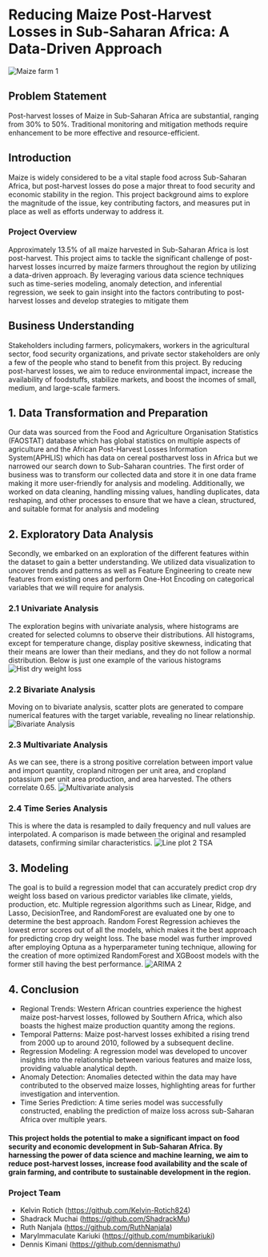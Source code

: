 # Reducing Maize Post-Harvest Losses in Sub-Saharan Africa: A Data-Driven Approach
![Maize farm 1](https://github.com/Kelvin-Rotich824/Phase_5_Capstone_Project/assets/142001883/dfbe22aa-1499-4e86-b95b-872f5e73309e)

## Problem Statement

Post-harvest losses of Maize in Sub-Saharan Africa are substantial, ranging from 30% to 50%. Traditional monitoring and mitigation methods require enhancement to be more effective and resource-efficient.

## Introduction

Maize is widely considered to be a vital staple food across Sub-Saharan Africa, but post-harvest losses do pose a major threat to food security and economic stability in the region. This project background aims to explore the magnitude of the issue, key contributing factors, and measures put in place as well as efforts underway to address it.

### Project Overview

Approximately 13.5% of all maize harvested in Sub-Saharan Africa is lost post-harvest. This project aims to tackle the significant challenge of post-harvest losses incurred by maize farmers throughout the region by utilizing a data-driven approach. By leveraging various data science techniques such as time-series modeling, anomaly detection, and inferential regression, we seek to gain insight into the factors contributing to post-harvest losses and develop strategies to mitigate them

## Business Understanding

Stakeholders including farmers, policymakers, workers in the agricultural sector, food security organizations, and private sector stakeholders are only a few of the people who stand to benefit from this project. By reducing post-harvest losses, we aim to reduce environmental impact, increase the availability of foodstuffs, stabilize markets, and boost the incomes of small, medium, and large-scale farmers.

## 1. Data Transformation and Preparation
Our data was sourced from the Food and Agriculture Organisation Statistics (FAOSTAT) database which has global statistics on multiple aspects of agriculture and the African Post-Harvest Losses Information System(APHLIS) which has data on cereal postharvest loss in Africa but we narrowed our search down to Sub-Saharan countries. The first order of business was to transform our collected data and store it in one data frame making it more user-friendly for analysis and modeling. Additionally, we worked on data cleaning, handling missing values, handling duplicates, data reshaping, and other processes to ensure that we have a clean, structured, and suitable format for analysis and modeling

## 2. Exploratory Data Analysis

Secondly, we embarked on an exploration of the different features within the dataset to gain a better understanding. We utilized data visualization to uncover trends and patterns as well as Feature Engineering to create new features from existing ones and perform One-Hot Encoding on categorical variables that we will require for analysis.

### 2.1 Univariate Analysis

The exploration begins with univariate analysis, where histograms are created for selected columns to observe their distributions. All histograms, except for temperature change, display positive skewness, indicating that their means are lower than their medians, and they do not follow a normal distribution. Below is just one example of the various histograms
![Hist dry weight loss](https://github.com/Kelvin-Rotich824/Phase_5_Capstone_Project/assets/142001883/9a75e8bd-f795-4b27-b0a3-aefc521a3032)

### 2.2 Bivariate Analysis

Moving on to bivariate analysis, scatter plots are generated to compare numerical features with the target variable, revealing no linear relationship.
![Bivariate Analysis](https://github.com/Kelvin-Rotich824/Phase_5_Capstone_Project/assets/142001883/261b0583-7d59-40c5-be54-ac8f1e29531d)

### 2.3 Multivariate Analysis

As we can see, there is a strong positive correlation between import value and import quantity, cropland nitrogen per unit area, and cropland potassium per unit area production, and area harvested. The others correlate 0.65.
![Multivariate analysis](https://github.com/Kelvin-Rotich824/Phase_5_Capstone_Project/assets/142001883/d9b2d08d-4d09-4f1d-8d6d-8b63e015ed99)

### 2.4 Time Series Analysis

This is where the data is resampled to daily frequency and null values are interpolated. A comparison is made between the original and resampled datasets, confirming similar characteristics.
![Line plot 2 TSA](https://github.com/Kelvin-Rotich824/Phase_5_Capstone_Project/assets/142001883/04565c35-ca7d-4862-b696-54eec9089353)
## 3. Modeling

The goal is to build a regression model that can accurately predict crop dry weight loss based on various predictor variables like climate, yields, production, etc. Multiple regression algorithms such as Linear, Ridge, and Lasso, DecisionTree, and RandomForest are evaluated one by one to determine the best approach. Random Forest Regression achieves the lowest error scores out of all the models, which makes it the best approach for predicting crop dry weight loss. The base model was further improved after employing Optuna as a hyperparameter tuning technique, allowing for the creation of more optimized RandomForest and XGBoost models with the former still having the best performance.
![ARIMA 2](https://github.com/Kelvin-Rotich824/Phase_5_Capstone_Project/assets/142001883/f4c84041-db3c-46f5-9a2b-956c1db512c9)
## 4. Conclusion

- Regional Trends: Western African countries experience the highest maize post-harvest losses, followed by Southern Africa, which also boasts the highest maize production quantity among the regions.
- Temporal Patterns: Maize post-harvest losses exhibited a rising trend from 2000 up to around 2010, followed by a subsequent decline.
- Regression Modeling: A regression model was developed to uncover insights into the relationship between various features and maize loss, providing valuable analytical depth.
- Anomaly Detection: Anomalies detected within the data may have contributed to the observed maize losses, highlighting areas for further investigation and intervention.
- Time Series Prediction: A time series model was successfully constructed, enabling the prediction of maize loss across sub-Saharan Africa over multiple years.
#### This project holds the potential to make a significant impact on food security and economic development in Sub-Saharan Africa. By harnessing the power of data science and machine learning, we aim to reduce post-harvest losses, increase food availability and the scale of grain farming, and contribute to sustainable development in the region.

### Project Team 
- Kelvin Rotich (https://github.com/Kelvin-Rotich824)
- Shadrack Muchai (https://github.com/ShadrackMu)
- Ruth Nanjala (https://github.com/RuthNanjala)
- MaryImmaculate Kariuki (https://github.com/mumbikariuki)
- Dennis Kimani (https://github.com/dennismathu)
